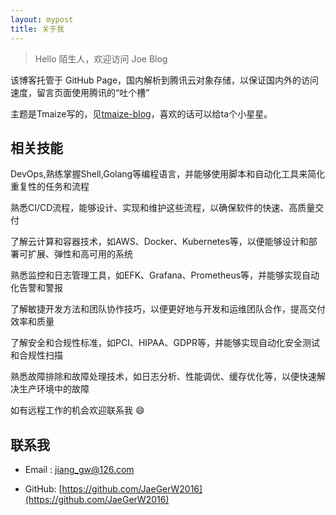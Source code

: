 ```yaml
---
layout: mypost
title: 关于我
---
```


> Hello 陌生人，欢迎访问 Joe Blog

该博客托管于 GitHub Page，国内解析到腾讯云对象存储，以保证国内外的访问速度，留言页面使用腾讯的“吐个槽”

主题是Tmaize写的，见[tmaize-blog](https://github.com/TMaize/tmaize-blog)，喜欢的话可以给ta个小星星。


## 相关技能

DevOps,熟练掌握Shell,Golang等编程语言，并能够使用脚本和自动化工具来简化重复性的任务和流程

熟悉CI/CD流程，能够设计、实现和维护这些流程，以确保软件的快速、高质量交付

了解云计算和容器技术，如AWS、Docker、Kubernetes等，以便能够设计和部署可扩展、弹性和高可用的系统

熟悉监控和日志管理工具，如EFK、Grafana、Prometheus等，并能够实现自动化告警和警报

了解敏捷开发方法和团队协作技巧，以便更好地与开发和运维团队合作，提高交付效率和质量

了解安全和合规性标准，如PCI、HIPAA、GDPR等，并能够实现自动化安全测试和合规性扫描

熟悉故障排除和故障处理技术，如日志分析、性能调优、缓存优化等，以便快速解决生产环境中的故障

如有远程工作的机会欢迎联系我 😄

## 联系我

- Email&nbsp;: [jiang_gw@126.com](mailto:jiang_gw@126.com)

- GitHub: [https://github.com/JaeGerW2016](https://github.com/JaeGerW2016)
